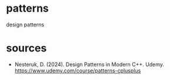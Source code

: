 # patterns
design patterns

# sources
* Nesteruk, D. (2024). Design Patterns in Modern C++. Udemy. https://www.udemy.com/course/patterns-cplusplus
